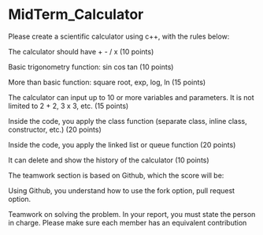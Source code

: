 # MidTerm_Calculator
Please create a scientific calculator using c++, with the rules below:

The calculator should have + - / x   (10 points)

Basic trigonometry function: sin cos tan (10 points)

More than basic function: square root, exp, log, ln (15 points)

The calculator can input up to 10 or more variables and parameters. It is not limited to 2 + 2, 3 x 3, etc. (15 points)

Inside the code, you apply the class function (separate class, inline class, constructor, etc.) (20 points)

Inside the code, you apply the linked list or queue function (20 points)

It can delete and show the history of the calculator (10 points)

The teamwork section is based on Github, which the score will be:

Using Github, you understand how to use the fork option, pull request option.
 
Teamwork on solving the problem. In your report, you must state the person in charge. Please make sure each member has an equivalent contribution
